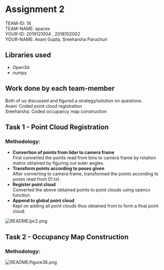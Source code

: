 # Assignment 2


TEAM-ID: 16 <br>
TEAM-NAME: spacex  <br>
YOUR-ID: 2019121004 , 2018102002  <br>
YOUR-NAME: Avani Gupta, Sreeharsha Paruchuri  <br> 

## Libraries used
* Open3d
* numpy

## Work done by each team-member
Both of us discussed and figured a strategy/solution on questions.  <br>
Avani: Coded point cloud registration <br>
Sreeharsha: Coded occupancy map construction <br>

## Task 1 - Point Cloud Registration

### Methodology:
* **Convertion of points from lidar to camera frame** <br>
First converted the points read from bins to camera frame by rotation matrix obtained by figuring out euler angles.
* **Transform points according to poses given** <br>
After converting to camera frame, transformed the points according to poses read from 01.txt.
* **Register point cloud** <br>
Converted the above obtained points to point clouds using opencv function
* **Append to global point cloud** <br>
Kept on adding all point clouds thus obtained from to form a final point cloud.


![README/pc2.png](REPORT/t1.png)


## Task 2 -  Occupancy Map Construction

### Methodology:


![README/figure38.png](REPORT/t2.png)


